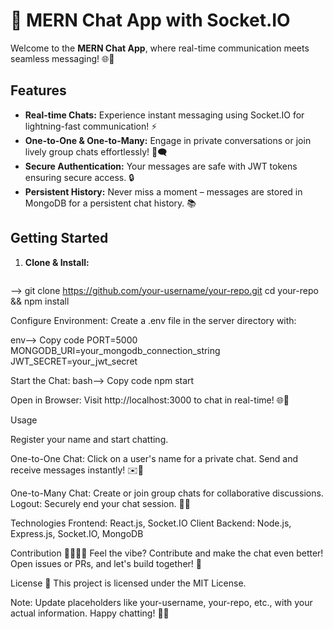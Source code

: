 # 🚀 MERN Chat App with Socket.IO

Welcome to the **MERN Chat App**, where real-time communication meets seamless messaging! 🌐💬

## Features

- **Real-time Chats:** Experience instant messaging using Socket.IO for lightning-fast communication! ⚡️
- **One-to-One & One-to-Many:** Engage in private conversations or join lively group chats effortlessly! 👥🗨️
- **Secure Authentication:** Your messages are safe with JWT tokens ensuring secure access. 🔒
- **Persistent History:** Never miss a moment – messages are stored in MongoDB for a persistent chat history. 📚

## Getting Started

1. **Clone & Install:**
   ```bas
  --> git clone https://github.com/your-username/your-repo.git
   cd your-repo && npm install
   
Configure Environment:
Create a .env file in the server directory with:

env-->
Copy code
PORT=5000
MONGODB_URI=your_mongodb_connection_string
JWT_SECRET=your_jwt_secret

Start the Chat:
bash-->
Copy code
npm start

Open in Browser:
Visit http://localhost:3000 to chat in real-time! 🌐💬

Usage

Register your name and start chatting.

One-to-One Chat:
Click on a user's name for a private chat.
Send and receive messages instantly! ✉️💬

One-to-Many Chat:
Create or join group chats for collaborative discussions.
Logout: Securely end your chat session. 🚪🔐

Technologies
Frontend:
React.js, Socket.IO Client
Backend:
Node.js, Express.js, Socket.IO, MongoDB

Contribution 👩‍💻👨‍💻
Feel the vibe? Contribute and make the chat even better! Open issues or PRs, and let's build together! 🚀

License 📜
This project is licensed under the MIT License.

Note: Update placeholders like your-username, your-repo, etc., with your actual information. Happy chatting! 🎉💬
